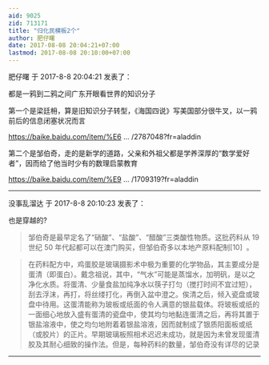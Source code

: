 ```yaml
---
aid: 9025
zid: 713171
title: "归化民模板2个"
author: 肥仔曙
date: 2017-08-08 20:04:21+07:00
lastmod: 2017-08-08 20:10:00+07:00
---
```


肥仔曙 于 2017-8-8 20:04:21 发表了：

都是一鸦到二鸦之间广东开眼看世界的知识分子

第一个是梁廷枏，算是旧知识分子转型，《海国四说》写美国部分很牛叉，以一鸦前后的信息闭塞状况而言

https://baike.baidu.com/item/%E6 ... /2787048?fr=aladdin

第二个是邹伯奇，走的是新学的道路，父亲和外祖父都是学养深厚的“数学爱好者”，因而给了他当时少有的数理启蒙教育

https://baike.baidu.com/item/%E9 ... /1709319?fr=aladdin

---

没事乱溜达 于 2017-8-8 20:10:23 发表了：

也是穿越的?

> 邹伯奇是最早定名了“硝酸”、“盐酸”、“醋酸”三类酸性物质。这批药料从 19 世纪 50 年代起都可以在澳门购买，但邹伯奇多以本地产原料配制[10]&nbsp;&nbsp;。

> 在药料配方中，鸡蛋胶是玻璃摄影术中极为重要的化学物品，其主要成分是蛋清（即蛋白）。戴念祖说，其中，“气水”可能是蒸馏水，加明矾，是以之净化水质。将蛋清、少量食盐加纯净水以筷子打匀（搅打时间不宜过短），刮去浮沫，再打，将丝缕打化，再倒入盆中澄之。俟清之后，倾入瓷盘或玻盘中待用。这蛋清能称为玻板或纸面的令人满意的银盐载体。将玻板或纸的一面细心地放入盛有蛋清的瓷盘中，使其均匀地黏连蛋清之后，再将其置于银盐溶液中，使之均匀地附着着银盐溶液，因而就制成了银质阳面板或纸（或胶片）的正片。早期玻璃板照相术迟迟未成功，就是因为未曾发现蛋清胶及其耐心细致的操作法。但是，每种药料的数量，邹伯奇没有详尽的记录

---
